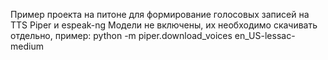 Пример проекта на питоне для формирование голосовых записей на TTS Piper и espeak-ng
Модели не включены, их необходимо скачивать отдельно, пример:
  python -m piper.download_voices en_US-lessac-medium
